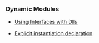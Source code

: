 ### Dynamic Modules

* [Using Interfaces with Dlls](https://www.gamedev.net/tutorials/programming/general-and-gameplay-programming/using-interfaces-with-dlls-r928/)

* [Explicit instantiation declaration](https://www.ibm.com/docs/en/i/7.4?topic=only-explicit-instantiation-c)